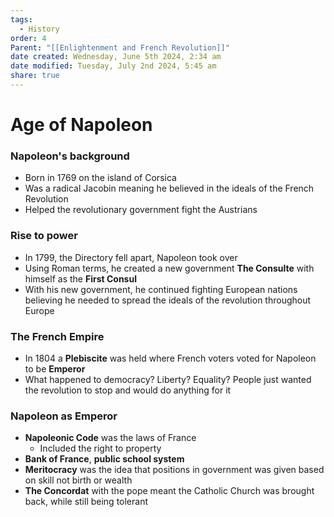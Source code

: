 ```yaml
---
tags:
  - History
order: 4
Parent: "[[Enlightenment and French Revolution]]"
date created: Wednesday, June 5th 2024, 2:34 am
date modified: Tuesday, July 2nd 2024, 5:45 am
share: true
---
```

  
# Age of Napoleon  
  
### Napoleon's background  
  
- Born in 1769 on the island of Corsica  
- Was a radical Jacobin meaning he believed in the ideals of the French Revolution  
- Helped the revolutionary government fight the Austrians  
  
### Rise to power  
  
- In 1799, the Directory fell apart, Napoleon took over  
- Using Roman terms, he created a new government **The Consulte** with himself as the **First Consul**  
- With his new government, he continued fighting European nations believing he needed to spread the ideals of the revolution throughout Europe  
  
### The French Empire  
  
- In 1804 a **Plebiscite** was held where French voters voted for Napoleon to be **Emperor**  
- What happened to democracy? Liberty? Equality? People just wanted the revolution to stop and would do anything for it  
  
### Napoleon as Emperor  
  
- **Napoleonic Code** was the laws of France  
  - Included the right to property  
- **Bank of France**, **public school system**  
- **Meritocracy** was the idea that positions in government was given based on skill not birth or wealth  
- **The Concordat** with the pope meant the Catholic Church was brought back, while still being tolerant  
